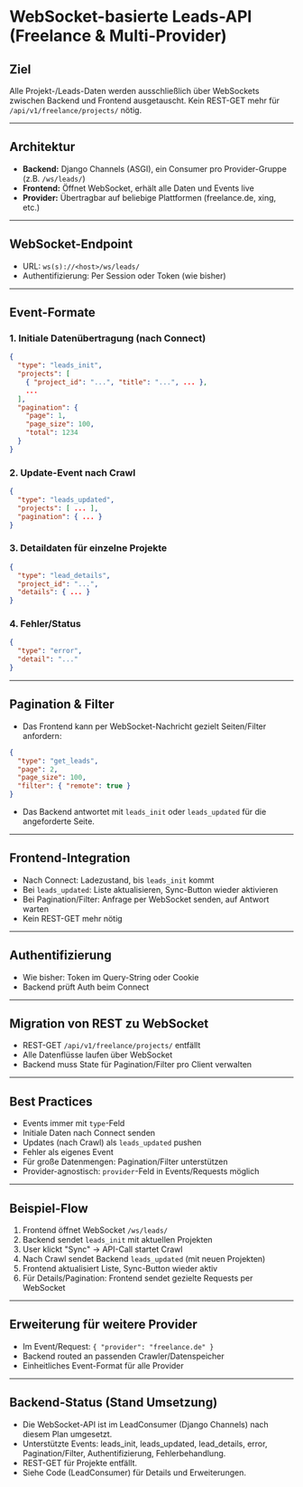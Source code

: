 # WebSocket-basierte Leads-API (Freelance & Multi-Provider)

## Ziel
Alle Projekt-/Leads-Daten werden ausschließlich über WebSockets zwischen Backend und Frontend ausgetauscht. Kein REST-GET mehr für `/api/v1/freelance/projects/` nötig.

---

## Architektur
- **Backend:** Django Channels (ASGI), ein Consumer pro Provider-Gruppe (z.B. `/ws/leads/`)
- **Frontend:** Öffnet WebSocket, erhält alle Daten und Events live
- **Provider:** Übertragbar auf beliebige Plattformen (freelance.de, xing, etc.)

---

## WebSocket-Endpoint
- URL: `ws(s)://<host>/ws/leads/`
- Authentifizierung: Per Session oder Token (wie bisher)

---

## Event-Formate

### 1. Initiale Datenübertragung (nach Connect)
```json
{
  "type": "leads_init",
  "projects": [
    { "project_id": "...", "title": "...", ... },
    ...
  ],
  "pagination": {
    "page": 1,
    "page_size": 100,
    "total": 1234
  }
}
```

### 2. Update-Event nach Crawl
```json
{
  "type": "leads_updated",
  "projects": [ ... ],
  "pagination": { ... }
}
```

### 3. Detaildaten für einzelne Projekte
```json
{
  "type": "lead_details",
  "project_id": "...",
  "details": { ... }
}
```

### 4. Fehler/Status
```json
{
  "type": "error",
  "detail": "..."
}
```

---

## Pagination & Filter
- Das Frontend kann per WebSocket-Nachricht gezielt Seiten/Filter anfordern:
```json
{
  "type": "get_leads",
  "page": 2,
  "page_size": 100,
  "filter": { "remote": true }
}
```
- Das Backend antwortet mit `leads_init` oder `leads_updated` für die angeforderte Seite.

---

## Frontend-Integration
- Nach Connect: Ladezustand, bis `leads_init` kommt
- Bei `leads_updated`: Liste aktualisieren, Sync-Button wieder aktivieren
- Bei Pagination/Filter: Anfrage per WebSocket senden, auf Antwort warten
- Kein REST-GET mehr nötig

---

## Authentifizierung
- Wie bisher: Token im Query-String oder Cookie
- Backend prüft Auth beim Connect

---

## Migration von REST zu WebSocket
- REST-GET `/api/v1/freelance/projects/` entfällt
- Alle Datenflüsse laufen über WebSocket
- Backend muss State für Pagination/Filter pro Client verwalten

---

## Best Practices
- Events immer mit `type`-Feld
- Initiale Daten nach Connect senden
- Updates (nach Crawl) als `leads_updated` pushen
- Fehler als eigenes Event
- Für große Datenmengen: Pagination/Filter unterstützen
- Provider-agnostisch: `provider`-Feld in Events/Requests möglich

---

## Beispiel-Flow
1. Frontend öffnet WebSocket `/ws/leads/`
2. Backend sendet `leads_init` mit aktuellen Projekten
3. User klickt "Sync" → API-Call startet Crawl
4. Nach Crawl sendet Backend `leads_updated` (mit neuen Projekten)
5. Frontend aktualisiert Liste, Sync-Button wieder aktiv
6. Für Details/Pagination: Frontend sendet gezielte Requests per WebSocket

---

## Erweiterung für weitere Provider
- Im Event/Request: `{ "provider": "freelance.de" }`
- Backend routed an passenden Crawler/Datenspeicher
- Einheitliches Event-Format für alle Provider

---

## Backend-Status (Stand Umsetzung)
- Die WebSocket-API ist im LeadConsumer (Django Channels) nach diesem Plan umgesetzt.
- Unterstützte Events: leads_init, leads_updated, lead_details, error, Pagination/Filter, Authentifizierung, Fehlerbehandlung.
- REST-GET für Projekte entfällt.
- Siehe Code (LeadConsumer) für Details und Erweiterungen. 